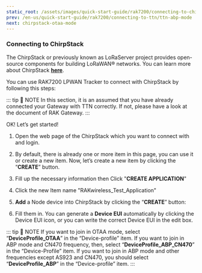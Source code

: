 ```yaml
---
static_root: /assets/images/quick-start-guide/rak7200/connecting-to-chirpstack
prev: /en-us/quick-start-guide/rak7200/connecting-to-ttn/ttn-abp-mode
next: chirpstack-otaa-mode
---
```


### Connecting to ChirpStack

The ChirpStack or previously known as LoRaServer project provides open-source components for building LoRaWAN® networks. You can learn more about ChirpStack [**here**](https://www.chirpstack.io/).

You can use RAK7200 LPWAN Tracker to connect with ChirpStack by following this steps:

::: tip 📝 NOTE
In this section, it is an assumed that you have already connected your Gateway with TTN correctly. If not, please have a look at the document of RAK Gateway.
:::

OK! Let’s get started!

1. Open the web page of the ChirpStack which you want to connect with and login.

2. By default, there is already one or more item in this page, you can use it or create a new item. Now, let’s create a new item by clicking the “**CREATE**” button.

<rk-img
  :src="`${$frontmatter.static_root}/mhxpxv152iy2zc2h7jyv.png`"
  width="100%"
  figure-number="1"
  caption="ChirpStack Applications"
/>

3. Fill up the necessary information then Click "**CREATE APPLICATION**"

<rk-img
  :src="`${$frontmatter.static_root}/aehocrv1kdgmfw5i9ncm.png`"
  width="100%"
  figure-number="2"
  caption="Creating the Application"
/>

<rk-img
  :src="`${$frontmatter.static_root}/shwsznjugdm6epmh5r2o.png`"
  width="100%"
  figure-number="3"
  caption="Applications page in ChirpStack"
/>

4. Click the new Item name "RAKwireless_Test_Application"

<rk-img
  :src="`${$frontmatter.static_root}/eh9bkvu5uwlrn10jojvr.png`"
  width="100%"
  figure-number="4"
  caption="RAK7200 Application"
/>

5. **Add** a Node device into ChirpStack by clicking the “**CREATE**” button:

<rk-img
  :src="`${$frontmatter.static_root}/znvzmk7sz4vrhgqmfx4x.png`"
  width="100%"
  figure-number="5"
  caption="Adding a Node Device"
/>

<rk-img
  :src="`${$frontmatter.static_root}/mphgt1imzsn2pf67bhnq.png`"
  width="100%"
  figure-number="6"
  caption="Filling the Device Parameters"
/>

6. Fill them in. You can generate a **Device EUI** automatically by clicking the Device EUI icon, or you can write the correct Device EUI in the edit box.

<rk-img
  :src="`${$frontmatter.static_root}/doqbh3y9oiyjxu6ixjwn.png`"
  width="100%"
  figure-number="7"
  caption="Generating Device EUI Automatically"
/>

::: tip 📝 NOTE
If you want to join in OTAA mode, select “**DeviceProfile_OTAA**” in the “Device-profile” item. If you want to join in ABP mode and CN470 frequency, then, select “**DeviceProfile_ABP_CN470**” in the “Device-Profile” item. If you want to join in ABP mode and other frequencies except AS923 and CN470, you should select “**DeviceProfile_ABP**” in the “Device-profile” item.
:::
